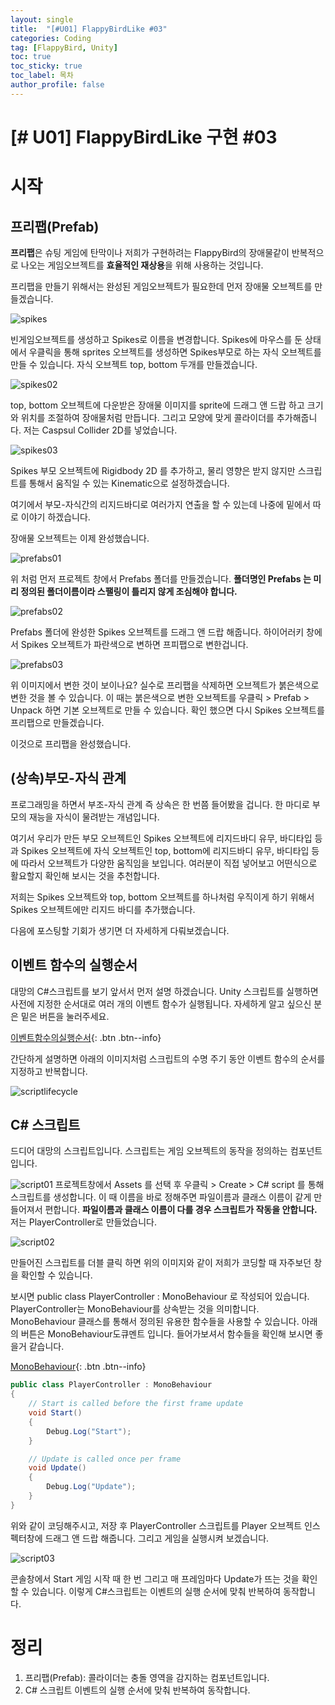 ```yaml
---
layout: single
title:  "[#U01] FlappyBirdLike #03"
categories: Coding
tag: [FlappyBird, Unity]
toc: true 
toc_sticky: true 
toc_label: 목차    
author_profile: false
---
```


# [# U01] FlappyBirdLike 구현 #03
# 시작
## 프리팹(Prefab)
**프리팹**은 슈팅 게임에 탄막이나 저희가 구현하려는 FlappyBird의 장애물같이 반복적으로 나오는 게임오브젝트를 **효율적인 재상용**을 위해 사용하는 것입니다.

프리팹을 만들기 위해서는 완성된 게임오브젝트가 필요한데 먼저 장애물 오브젝트를 만들겠습니다.

![spikes](https://github.com/DozeKR/DozeKR.github.io/blob/master/images/2023-02-15-unity_flappybird03/spikes.PNG?raw=true)

빈게임오브젝트를 생성하고 Spikes로 이름을 변경합니다. Spikes에 마우스를 둔 상태에서 우클릭을 통해 sprites 오브젝트를 생성하면 Spikes부모로 하는 자식 오브젝트를 만들 수 있습니다. 자식 오브젝트 top, bottom 두개를 만들겠습니다.

 ![spikes02](https://github.com/DozeKR/DozeKR.github.io/blob/master/images/2023-02-15-unity_flappybird03/spikes02.png?raw=true)

top, bottom 오브젝트에 다운받은 장애물 이미지를 sprite에 드래그 앤 드랍 하고 크기와 위치를 조절하여 장애물처럼 만듭니다. 그리고 모양에 맞게 콜라이더를 추가해줍니다. 저는 Caspsul Collider 2D를 넣었습니다.



![spikes03](https://github.com/DozeKR/DozeKR.github.io/blob/master/images/2023-02-15-unity_flappybird03/spikes03.PNG?raw=true)

Spikes 부모 오브젝트에 Rigidbody 2D 를 추가하고, 물리 영향은 받지 않지만 스크립트를 통해서 움직일 수 있는 Kinematic으로 설정하겠습니다. 

여기에서 부모-자식간의 리지드바디로 여러가지 연출을 할 수 있는데 나중에 밑에서 따로 이야기 하겠습니다.

장애물 오브젝트는 이제 완성했습니다.



![prefabs01](https://github.com/DozeKR/DozeKR.github.io/blob/master/images/2023-02-15-unity_flappybird03/prefabs01.PNG?raw=true)

위 처럼 먼저 프로젝트 창에서 Prefabs 폴더를 만들겠습니다. **폴더명인 Prefabs 는 미리 정의된 폴더이름이라 스팰링이 틀리지 않게 조심해야 합니다.**



![prefabs02](https://github.com/DozeKR/DozeKR.github.io/blob/master/images/2023-02-15-unity_flappybird03/prefabs02.png?raw=true)

Prefabs 폴더에 완성한 Spikes 오브젝트를 드래그 앤 드랍 해줍니다. 하이어러키 창에서 Spikes 오브젝트가 파란색으로 변하면 프피팹으로 변한겁니다.



![prefabs03](https://github.com/DozeKR/DozeKR.github.io/blob/master/images/2023-02-15-unity_flappybird03/prefabs03.png?raw=true)

위 이미지에서 변한 것이 보이나요? 실수로 프리팹을 삭제하면 오브젝트가 붉은색으로 변한 것을 볼 수 있습니다. 이 때는 붉은색으로 변한 오브젝트를 우클릭 > Prefab > Unpack 하면 기본 오브젝트로 만들 수 있습니다. 확인 했으면 다시 Spikes 오브젝트를 프리팹으로 만들겠습니다.

이것으로 프리팹을 완성했습니다.



## (상속)부모-자식 관계
프로그래밍을 하면서 부조-자식 관계 즉 상속은 한 번쯤 들어봤을 겁니다.
한 마디로 부모의 재능을 자식이 물려받는 개념입니다. 

여기서 우리가 만든 부모 오브젝트인 Spikes 오브젝트에 리지드바디 유무, 바디타입 등과 Spikes 오브젝트에 자식 오브젝트인 top, bottom에 리지드바디 유무, 바디타입 등에 따라서 오브젝트가 다양한 움직임을 보입니다. 여러분이 직접 넣어보고 어떤식으로 활요할지 확인해 보시는 것을 추천합니다.

저희는 Spikes 오브젝트와 top, bottom 오브젝트를 하나처럼 우직이게 하기 위해서 Spikes 오브젝트에만 리지드 바디를 추가했습니다.

다음에 포스팅할 기회가 생기면 더 자세하게 다뤄보겠습니다.




## 이벤트 함수의 실행순서

대망의 C#스크립트를 보기 앞서서 먼저 설명 하겠습니다.
Unity 스크립트를 실행하면 사전에 지정한 순서대로 여러 개의 이벤트 함수가 실행됩니다. 자세하게 알고 싶으신 분은 밑은 버튼을 눌러주세요.

[이벤트함수의실행순서](https://docs.unity3d.com/kr/current/Manual/ExecutionOrder.html){: .btn .btn--info}

간단하게 설명하면 아래의 이미지처럼 스크립트의 수명 주기 동안 이벤트 함수의 순서를 지정하고 반복합니다. 

![scriptlifecycle](https://docs.unity3d.com/kr/current/uploads/Main/monobehaviour_flowchart.svg)

## C# 스크립트
드디어 대망의 스크립트입니다. 스크립트는 게임 오브젝트의 동작을 정의하는 컴포넌트입니다. 



![script01](https://github.com/DozeKR/DozeKR.github.io/blob/master/images/2023-02-15-unity_flappybird03/script01.png?raw=true)
프로젝트창에서 Assets 를 선택 후 우클릭 > Create > C# script 를 통해 스크립트를 생성합니다. 이 때 이름을 바로 정해주면 파일이름과 클래스 이름이 같게 만들어져서 편합니다. **파일이름과 클래스 이름이 다를 경우 스크립트가 작동을 안합니다.** 저는 PlayerController로 만들었습니다.



![script02](https://github.com/DozeKR/DozeKR.github.io/blob/master/images/2023-02-15-unity_flappybird03/script02.png?raw=true)

만들어진 스크립트를 더블 클릭 하면 위의 이미지와 같이 저희가 코딩할 때 자주보던 창을 확인할 수 있습니다.

보시면 public class PlayerController : MonoBehaviour 로 작성되어 있습니다. PlayerController는 MonoBehaviour를 상속받는 것을 의미합니다. MonoBehaviour 클래스를 통해서 정의된 유용한 함수들을 사용할 수 있습니다. 아래의 버튼은 MonoBehaviour도큐멘트 입니다. 들어가보셔서 함수들을 확인해 보시면 좋을거 같습니다.

[MonoBehaviour](https://docs.unity3d.com/kr/current/ScriptReference/MonoBehaviour.html){: .btn .btn--info}



```c#
public class PlayerController : MonoBehaviour
{
    // Start is called before the first frame update
    void Start()
    {
        Debug.Log("Start");
    }

    // Update is called once per frame
    void Update()
    {
        Debug.Log("Update");
    }
}

```

위와 같이 코딩해주시고, 저장 후 PlayerController 스크립트를 Player 오브젝트 인스펙터창에 드래그 앤 드랍 해줍니다. 그리고 게임을 실행시켜 보겠습니다.



![script03](https://github.com/DozeKR/DozeKR.github.io/blob/master/images/2023-02-15-unity_flappybird03/script03.png?raw=true)

콘솔창에서 Start 게임 시작 때 한 번 그리고 매 프레임마다 Update가 뜨는 것을 확인할 수 있습니다. 이렇게 C#스크립트는 이벤트의 실행 순서에 맞춰 반복하여 동작합니다.



# 정리
1. 프리팹(Prefab): 콜라이더는 충돌 영역을 감지하는 컴포넌트입니다.
2. C# 스크립트 이벤트의 실행 순서에 맞춰 반복하여 동작합니다.
